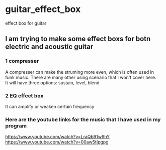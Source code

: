 # guitar_effect_box
effect box for guitar
## I am trying to make some effect boxs for botn electric and acoustic guitar
### 1 compresser
A compresser can make the struming more even, which is often used in funk music. There are many other using scenario that I won't cover here.    
It will have three options: sustain, level, blend
### 2 EQ effect box
It can amplify or weaken certain frequency
### Here are the youtube links for the music that I have used in my program
https://www.youtube.com/watch?v=LraQb91w9hY    
https://www.youtube.com/watch?v=00aw5tIpgpg
